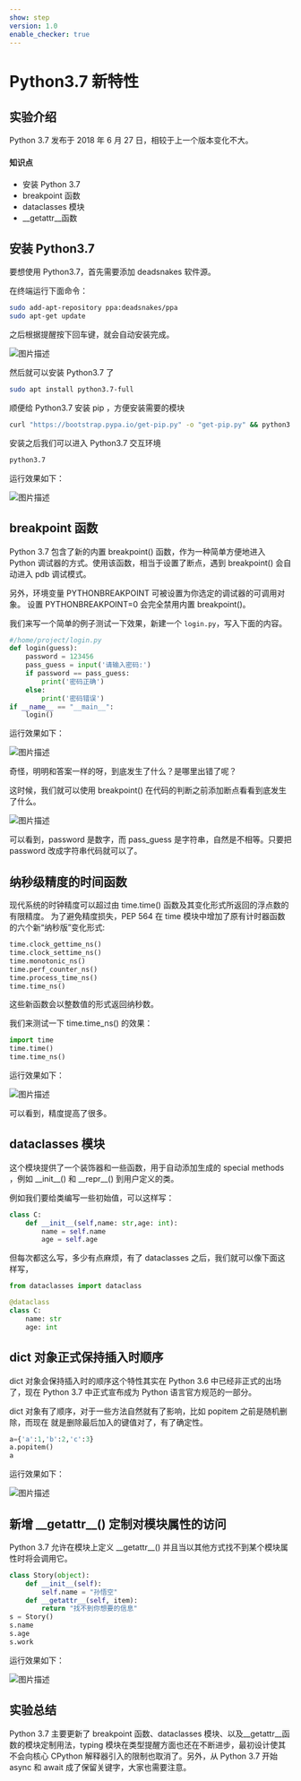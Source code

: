 ```yaml
---
show: step
version: 1.0
enable_checker: true
---
```


# Python3.7 新特性

## 实验介绍

Python 3.7 发布于 2018 年 6 月 27 日，相较于上一个版本变化不大。

#### 知识点

- 安装 Python 3.7
- breakpoint 函数
- dataclasses 模块
- \_\_getattr\_\_函数

## 安装 Python3.7

要想使用 Python3.7，首先需要添加 deadsnakes 软件源。

在终端运行下面命令：

```bash
sudo add-apt-repository ppa:deadsnakes/ppa
sudo apt-get update
```

之后根据提醒按下回车键，就会自动安装完成。

![图片描述](https://doc.shiyanlou.com/courses/uid810810-20210607-1623033384175)

然后就可以安装 Python3.7 了

```bash
sudo apt install python3.7-full
```

顺便给 Python3.7 安装 pip ，方便安装需要的模块

```bash
curl "https://bootstrap.pypa.io/get-pip.py" -o "get-pip.py" && python3.7 get-pip.py
```

安装之后我们可以进入 Python3.7 交互环境

```bash
python3.7
```

运行效果如下：

![图片描述](https://doc.shiyanlou.com/courses/uid810810-20210608-1623117567571)

## breakpoint 函数

Python 3.7 包含了新的内置 breakpoint() 函数，作为一种简单方便地进入 Python 调试器的方式。使用该函数，相当于设置了断点，遇到 breakpoint() 会自动进入 pdb 调试模式。

另外，环境变量 PYTHONBREAKPOINT 可被设置为你选定的调试器的可调用对象。 设置 PYTHONBREAKPOINT=0 会完全禁用内置 breakpoint()。

我们来写一个简单的例子测试一下效果，新建一个 `login.py`，写入下面的内容。

```python
#/home/project/login.py
def login(guess):
    password = 123456
    pass_guess = input('请输入密码:')
    if password == pass_guess:
        print('密码正确')
    else:
        print('密码错误')
if __name__ == "__main__":
	login()
```

运行效果如下：

![图片描述](https://doc.shiyanlou.com/courses/uid810810-20210608-1623120820227)

奇怪，明明和答案一样的呀，到底发生了什么？是哪里出错了呢？

这时候，我们就可以使用 breakpoint() 在代码的判断之前添加断点看看到底发生了什么。

![图片描述](https://doc.shiyanlou.com/courses/uid810810-20210608-1623121464320)

可以看到，password 是数字，而 pass_guess 是字符串，自然是不相等。只要把 password 改成字符串代码就可以了。

## 纳秒级精度的时间函数

现代系统的时钟精度可以超过由 time.time() 函数及其变化形式所返回的浮点数的有限精度。 为了避免精度损失，PEP 564 在 time 模块中增加了原有计时器函数的六个新“纳秒版”变化形式:

```python
time.clock_gettime_ns()
time.clock_settime_ns()
time.monotonic_ns()
time.perf_counter_ns()
time.process_time_ns()
time.time_ns()
```

这些新函数会以整数值的形式返回纳秒数。

我们来测试一下 time.time_ns() 的效果：

```python
import time
time.time()
time.time_ns()
```

运行效果如下：

![图片描述](https://doc.shiyanlou.com/courses/uid810810-20210608-1623123366917)

可以看到，精度提高了很多。

## dataclasses 模块

这个模块提供了一个装饰器和一些函数，用于自动添加生成的 special methods ，例如 \_\_init\_\_() 和 \_\_repr\_\_() 到用户定义的类。

例如我们要给类编写一些初始值，可以这样写：

```python
class C:
    def __init__(self,name: str,age: int):
    	name = self.name
    	age = self.age
```

但每次都这么写，多少有点麻烦，有了 dataclasses 之后，我们就可以像下面这样写，

```python
from dataclasses import dataclass

@dataclass
class C:
    name: str
    age: int
```

## dict 对象正式保持插入时顺序

dict 对象会保持插入时的顺序这个特性其实在 Python 3.6 中已经非正式的出场了，现在 Python 3.7 中正式宣布成为 Python 语言官方规范的一部分。

dict 对象有了顺序，对于一些方法自然就有了影响，比如 popitem 之前是随机删除，而现在 就是删除最后加入的键值对了，有了确定性。

```python
a={'a':1,'b':2,'c':3}
a.popitem()
a
```

运行效果如下：

![图片描述](https://doc.shiyanlou.com/courses/uid810810-20210608-1623132827875)

## 新增 \_\_getattr\_\_() 定制对模块属性的访问

Python 3.7 允许在模块上定义 \_\_getattr\_\_() 并且当以其他方式找不到某个模块属性时将会调用它。

```python
class Story(object):
    def __init__(self):
        self.name = "孙悟空"
    def __getattr__(self, item):
        return "找不到你想要的信息"
s = Story()
s.name
s.age
s.work

```

运行效果如下：

![图片描述](https://doc.shiyanlou.com/courses/uid810810-20210608-1623133464061)

## 实验总结

Python 3.7 主要更新了 breakpoint 函数、dataclasses 模块、以及\_\_getattr\_\_函数的模块定制用法，typing 模块在类型提醒方面也还在不断进步，最初设计使其不会向核心 CPython 解释器引入的限制也取消了。另外，从 Python 3.7 开始 async 和 await 成了保留关键字，大家也需要注意。
